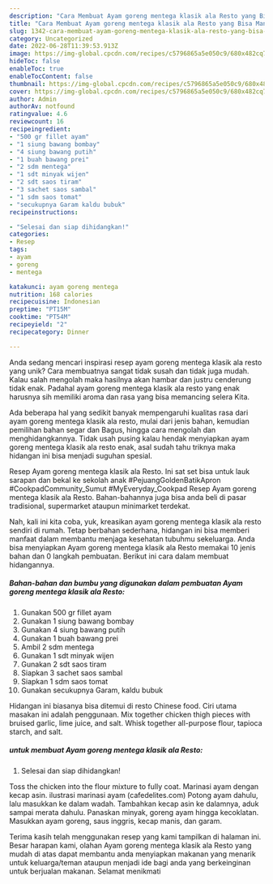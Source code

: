 ```yaml
---
description: "Cara Membuat Ayam goreng mentega klasik ala Resto yang Bisa Manjain Lidah"
title: "Cara Membuat Ayam goreng mentega klasik ala Resto yang Bisa Manjain Lidah"
slug: 1342-cara-membuat-ayam-goreng-mentega-klasik-ala-resto-yang-bisa-manjain-lidah
category: Uncategorized
date: 2022-06-28T11:39:53.913Z
image: https://img-global.cpcdn.com/recipes/c5796865a5e050c9/680x482cq70/ayam-goreng-mentega-klasik-ala-resto-foto-resep-utama.jpg
hideToc: false
enableToc: true
enableTocContent: false
thumbnail: https://img-global.cpcdn.com/recipes/c5796865a5e050c9/680x482cq70/ayam-goreng-mentega-klasik-ala-resto-foto-resep-utama.jpg
cover: https://img-global.cpcdn.com/recipes/c5796865a5e050c9/680x482cq70/ayam-goreng-mentega-klasik-ala-resto-foto-resep-utama.jpg
author: Admin
authorAv: notfound
ratingvalue: 4.6
reviewcount: 16
recipeingredient:
- "500 gr fillet ayam"
- "1 siung bawang bombay"
- "4 siung bawang putih"
- "1 buah bawang prei"
- "2 sdm mentega"
- "1 sdt minyak wijen"
- "2 sdt saos tiram"
- "3 sachet saos sambal"
- "1 sdm saos tomat"
- "secukupnya Garam kaldu bubuk"
recipeinstructions:

- "Selesai dan siap dihidangkan!"
categories:
- Resep
tags:
- ayam
- goreng
- mentega

katakunci: ayam goreng mentega 
nutrition: 168 calories
recipecuisine: Indonesian
preptime: "PT15M"
cooktime: "PT54M"
recipeyield: "2"
recipecategory: Dinner

---
```





Anda sedang mencari inspirasi resep ayam goreng mentega klasik ala resto yang unik? Cara membuatnya sangat tidak susah dan tidak juga mudah. Kalau salah mengolah maka hasilnya akan hambar dan justru cenderung tidak enak. Padahal ayam goreng mentega klasik ala resto yang enak harusnya sih memiliki aroma dan rasa yang bisa memancing selera Kita.





Ada beberapa hal yang sedikit banyak mempengaruhi kualitas rasa dari ayam goreng mentega klasik ala resto, mulai dari jenis bahan, kemudian pemilihan bahan segar dan Bagus, hingga cara mengolah dan menghidangkannya. Tidak usah pusing kalau hendak menyiapkan ayam goreng mentega klasik ala resto enak,      asal sudah tahu triknya maka hidangan ini bisa menjadi suguhan spesial.














Resep Ayam goreng mentega klasik ala Resto. Ini sat set bisa untuk lauk sarapan dan bekal ke sekolah anak #PejuangGoldenBatikApron #CookpadCommunity_Sumut #MyEveryday_Cookpad Resep Ayam goreng mentega klasik ala Resto. Bahan-bahannya juga bisa anda beli di pasar tradisional, supermarket ataupun minimarket terdekat.






Nah, kali ini kita coba, yuk, kreasikan ayam goreng mentega klasik ala resto sendiri di rumah. Tetap berbahan sederhana, hidangan ini bisa memberi manfaat dalam membantu menjaga kesehatan tubuhmu sekeluarga. Anda bisa menyiapkan Ayam goreng mentega klasik ala Resto memakai 10 jenis bahan dan 0 langkah pembuatan. Berikut ini cara dalam membuat hidangannya.

<!--inarticleads1-->

##### Bahan-bahan dan bumbu yang digunakan dalam pembuatan Ayam goreng mentega klasik ala Resto:

1. Gunakan 500 gr fillet ayam
1. Gunakan 1 siung bawang bombay
1. Gunakan 4 siung bawang putih
1. Gunakan 1 buah bawang prei
1. Ambil 2 sdm mentega
1. Gunakan 1 sdt minyak wijen
1. Gunakan 2 sdt saos tiram
1. Siapkan 3 sachet saos sambal
1. Siapkan 1 sdm saos tomat
1. Gunakan secukupnya Garam, kaldu bubuk


Hidangan ini biasanya bisa ditemui di resto Chinese food. Ciri utama masakan ini adalah penggunaan. Mix together chicken thigh pieces with bruised garlic, lime juice, and salt. Whisk together all-purpose flour, tapioca starch, and salt. 

<!--inarticleads2-->

#####  untuk membuat Ayam goreng mentega klasik ala Resto:


1. Selesai dan siap dihidangkan!

Toss the chicken into the flour mixture to fully coat. Marinasi ayam dengan kecap asin. ilustrasi marinasi ayam (cafedelites.com) Potong ayam dahulu, lalu masukkan ke dalam wadah. Tambahkan kecap asin ke dalamnya, aduk sampai merata dahulu. Panaskan minyak, goreng ayam hingga kecoklatan. Masukkan ayam goreng, saus inggris, kecap manis, dan garam. 

Terima kasih telah menggunakan resep yang kami tampilkan di halaman ini. Besar harapan kami, olahan Ayam goreng mentega klasik ala Resto yang mudah di atas dapat membantu anda menyiapkan makanan yang menarik untuk keluarga/teman ataupun menjadi ide bagi anda yang berkeinginan untuk berjualan makanan. Selamat menikmati
